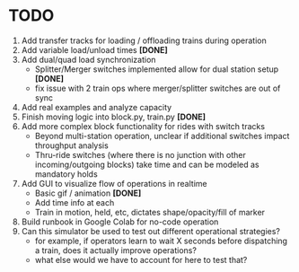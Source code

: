 # TODO

1. Add transfer tracks for loading / offloading trains during operation
2. Add variable load/unload times **[DONE]**
3. Add dual/quad load synchronization
   - Splitter/Merger switches implemented allow for dual station setup **[DONE]**
   - fix issue with 2 train ops where merger/splitter switches are out of sync
4. Add real examples and analyze capacity
5. Finish moving logic into block.py, train.py **[DONE]**
6. Add more complex block functionality for rides with switch tracks
   - Beyond multi-station operation, unclear if additional switches impact throughput analysis
   - Thru-ride switches (where there is no junction with other incoming/outgoing blocks) take time and can be modeled as mandatory holds
7. Add GUI to visualize flow of operations in realtime
   - Basic gif / animation **[DONE]**
   - Add time info at each
   - Train in motion, held, etc, dictates shape/opacity/fill of marker
8. Build runbook in Google Colab for no-code operation
9. Can this simulator be used to test out different operational strategies?
   - for example, if operators learn to wait X seconds before dispatching a train, does it actually improve operations?
   - what else would we have to account for here to test that?